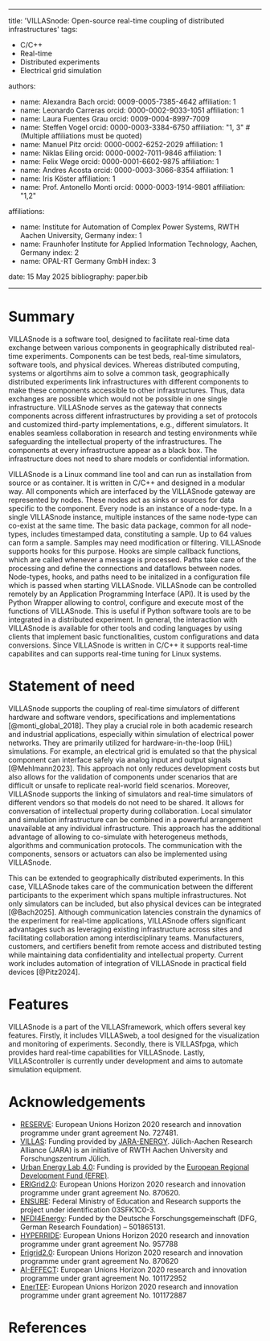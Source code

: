<!--
Author: Alexandra Bach <alexandra.bach@eonerc.rwth-aachen.de>
SPDX-FileCopyrightText: 2014-2025 Institute for Automation of Complex Power Systems, RWTH Aachen University
SPDX-License-Identifier: Apache-2.0
-->

---
title: 'VILLASnode: Open-source real-time coupling of distributed infrastructures'
tags:

  - C/C++
  - Real-time
  - Distributed experiments
  - Electrical grid simulation

authors:

  - name: Alexandra Bach
    orcid: 0009-0005-7385-4642
    affiliation: 1
  - name: Leonardo Carreras
    orcid: 0000-0002-9033-1051
    affiliation: 1
  - name: Laura Fuentes Grau
    orcid: 0009-0004-8997-7009
  - name: Steffen Vogel
    orcid: 0000-0003-3384-6750
    affiliation: "1, 3" # (Multiple affiliations must be quoted)
  - name: Manuel Pitz
    orcid: 0000-0002-6252-2029
    affiliation: 1
  - name: Niklas Eiling
    orcid: 0000-0002-7011-9846
    affiliation: 1
  - name: Felix Wege
    orcid: 0000-0001-6602-9875
    affiliation: 1
  - name: Andres Acosta
    orcid: 0000-0003-3066-8354
    affiliation: 1
  - name: Iris Köster
    affiliation: 1
  - name: Prof. Antonello Monti
    orcid: 0000-0003-1914-9801
    affiliation: "1,2"

affiliations:

 - name: Institute for Automation of Complex Power Systems, RWTH Aachen University, Germany
   index: 1
 - name: Fraunhofer Institute for Applied Information Technology, Aachen, Germany
   index: 2
 - name: OPAL-RT Germany GmbH
   index: 3

date: 15 May 2025
bibliography: paper.bib

---

# Summary

VILLASnode is a software tool, designed to facilitate real-time data exchange between various components in geographically distributed real-time experiments. Components can be test beds, real-time simulators, software tools, and physical devices.
Whereas distributed computing, systems or algortihms aim to solve a common task, geographically distributed experiments link infrastructures with different components to make these components accessible to other infrastructures. Thus, data exchanges are possible which would not be possible in one single infrastructure.
VILLASnode serves as the gateway that connects components across different infrastructures by providing a set of protocols and customized third-party implementations, e.g., different simulators. It enables seamless collaboration in research and testing environments while safeguarding the intellectual property of the infrastructures. The components at every infrastructure appear as a black box. The infrastructure does not need to share models or confidential information.

VILLASnode is a Linux command line tool and can run as installation from source or as container. It is written in C/C++ and designed in a modular way.
All components which are interfaced by the VILLASnode gateway are represented by nodes. These nodes act as sinks or sources for data specific to the component. Every node is an instance of a node-type. In a single VILLASnode instance, multiple instances of the same node-type can co-exist at the same time.
The basic data package, common for all node-types, includes timestamped data, constituting a sample. Up to 64 values can form a sample.
Samples may need modification or filtering. VILLASnode supports hooks for this purpose. Hooks are simple callback functions, which are called whenever a message is processed.
Paths take care of the processing and define the connections and dataflows between nodes.
Node-types, hooks, and paths need to be initalized in a configuration file which is passed when starting VILLASnode.
VILLASnode can be controlled remotely by an Application Programming Interface (API). It is used by the Python Wrapper allowing to control, configure and execute most of the functions of VILLASnode. This is useful if Python software tools are to be integrated in a distributed experiment.
In general, the interaction with VILLASnode is available for other tools and coding languages by using clients that implement basic functionalities, custom configurations and data conversions.
Since VILLASnode is written in C/C++ it supports real-time capabilites and can supports real-time tuning for Linux systems.

# Statement of need

VILLASnode supports the coupling of real-time simulators of different hardware and software vendors, specifications and implementations [@monti_global_2018]. They play a crucial role in both academic research and industrial applications, especially within simulation of electrical power networks. They are primarily utilized for hardware-in-the-loop (HiL) simulations. For example, an electrical grid is emulated so that the physical component can interface safely via analog input and output signals [@Mehlmann2023].
This approach not only reduces development costs but also allows for the validation of components under scenarios that are difficult or unsafe to replicate real-world field scenarios. Moreover, VILLASnode supports the linking of simulators and real-time simulators of different vendors so that models do not need to be shared. It allows for conversation of intellectual property during collaboration. Local simulator and simulation infrastructure can be combined in a powerful arrangement unavailable at any individual infrastructure. This approach has the additional advantage of allowing to co-simulate with heterogeneus methods, algorithms and communication protocols. The communication with the components, sensors or actuators can also be implemented using VILLASnode.

This can be extended to geographically distributed experiments. In this case, VILLASnode takes care of the communication between the different participants to the experiment which spans multiple infrastructures. Not only simulators can be included, but also physical devices can be integrated [@Bach2025]. Although communication latencies constrain the dynamics of the experiment for real-time applications, VILLASnode offers significant advantages such as leveraging existing infrastructure across sites and facilitating collaboration among interdisciplinary teams. Manufacturers, customers, and certifiers benefit from remote access and distributed testing while maintaining data confidentiality and intellectual property. Current work includes automation of integration of VILLASnode in practical field devices [@Pitz2024].

# Features

VILLASnode is a part of the VILLASframework, which offers several key features.
Firstly, it includes VILLASweb, a tool designed for the visualization and monitoring of experiments.
Secondly, there is VILLASfpga, which provides hard real-time capabilities for VILLASnode.
Lastly, VILLAScontroller is currently under development and aims to automate simulation equipment.

# Acknowledgements

- [RESERVE](http://re-serve.eu/): European Unions Horizon 2020 research and innovation programme under grant agreement No. 727481.
- [VILLAS](https://villas.fein-aachen.org/website/): Funding provided by [JARA-ENERGY](http://www.jara.org/en/research/energy). Jülich-Aachen Research Alliance (JARA) is an initiative of RWTH Aachen University and Forschungszentrum Jülich.
- [Urban Energy Lab 4.0](https://www.uel4-0.de/Home/): Funding is provided by the [European Regional Development Fund (EFRE)](https://ec.europa.eu/regional_policy/en/funding/erdf/).
- [ERIGrid2.0](https://erigrid2.eu/): European Unions Horizon 2020 research and innovation programme under grant agreement No. 870620.
- [ENSURE](https://www.kopernikus-projekte.de/projekte/ensure): Federal Ministry of Education and Research supports the project under identification 03SFK1C0-3.
- [NFDI4Energy](https://nfdi4energy.uol.de/): Funded by the Deutsche Forschungsgemeinschaft (DFG, German Research Foundation) – 501865131.
- [HYPERRIDE](https://hyperride.eu/): European Unions Horizon 2020 research and innovation programme under grant agreement No. 957788
- [Erigrid2.0](https://erigrid2.eu/): European Unions Horizon 2020 research and innovation programme under grant agreement No. 870620
- [AI-EFFECT](https://ai-effect.eu/): European Unions Horizon 2020 research and innovation programme under grant agreement No. 101172952
- [EnerTEF](https://enertef.eu/): European Unions Horizon 2020 research and innovation programme under grant agreement No. 101172887

# References
